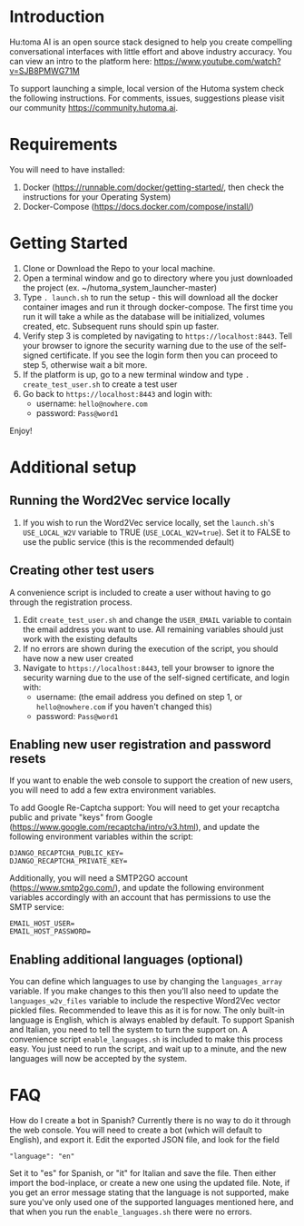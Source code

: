 # Introduction 
Hu:toma AI is an open source stack designed to help you create compelling conversational interfaces with little effort and above industry accuracy. You can view an intro to the platform here: https://www.youtube.com/watch?v=SJB8PMWG71M

To support launching a simple, local version of the Hutoma system check the following instructions. For comments, issues, suggestions please visit our community https://community.hutoma.ai.


# Requirements
You will need to have installed:
1. Docker (https://runnable.com/docker/getting-started/, then check the instructions for your Operating System)
2. Docker-Compose (https://docs.docker.com/compose/install/)

# Getting Started
1. Clone or Download the Repo to your local machine. 
2. Open a terminal window and go to directory where you just downloaded the project (ex. ~/hutoma_system_launcher-master)
3. Type `. launch.sh` to run the setup - this will download all the docker container images and run it through docker-compose. The first time you run it will take a while as the database will be initialized, volumes created, etc. Subsequent runs should spin up faster. 
4. Verify step 3 is completed by navigating to `https://localhost:8443`. Tell your browser to ignore the security warning due to the use of the self-signed certificate. If you see the login form then you can proceed to step 5, otherwise wait a bit more.
5. If the platform is up, go to a new terminal window and type `. create_test_user.sh` to create a test user
6. Go back to `https://localhost:8443` and login with:
    - username: `hello@nowhere.com`
    - password: `Pass@word1`

Enjoy!

# Additional setup

## Running the Word2Vec service locally
1. If you wish to run the Word2Vec service locally, set the `launch.sh`'s `USE_LOCAL_W2V` variable to TRUE (`USE_LOCAL_W2V=true`). Set it to FALSE to use the public service (this is the recommended default)

## Creating other test users 
A convenience script is included to create a user without having to go through the registration process.
1. Edit `create_test_user.sh` and change the `USER_EMAIL` variable to contain the email address you want to use. All remaining variables should just work with the existing defaults
2. If no errors are shown during the execution of the script, you should have now a new user created
3. Navigate to `https://localhost:8443`, tell your browser to ignore the security warning due to the use of the self-signed certificate, and login with:
    - username: (the email address you defined on step 1, or `hello@nowhere.com` if you haven't changed this)
    - password: `Pass@word1`

## Enabling new user registration and password resets
If you want to enable the web console to support the creation of new users, you will need to add a few extra environment variables.

To add Google Re-Captcha support:
You will need to get your recaptcha public and private "keys" from Google (https://www.google.com/recaptcha/intro/v3.html), and update the following environment variables within the script:
```
DJANGO_RECAPTCHA_PUBLIC_KEY=
DJANGO_RECAPTCHA_PRIVATE_KEY=
```
Additionally, you will need a SMTP2GO account (https://www.smtp2go.com/), and update the following environment variables accordingly with an account that has permissions to use the SMTP service:
```
EMAIL_HOST_USER=
EMAIL_HOST_PASSWORD=
```
## Enabling additional languages (optional)
You can define which languages to use by changing the `languages_array` variable. If you make changes to this then you'll also need to update the `languages_w2v_files` variable to include the respective Word2Vec vector pickled files. Recommended to leave this as it is for now. The only built-in language is English, which is always enabled by default. To support Spanish and Italian, you need to tell the system to turn the support on. A convenience script `enable_languages.sh` is included to make this process easy. You just need to run the script, and wait up to a minute, and the new languages will now be accepted by the system.



# FAQ

How do I create a bot in Spanish?
Currently there is no way to do it through the web console. You will need to create a bot (which will default to English), and export it. Edit the exported JSON file, and look for the field
```
"language": "en"
```
Set it to "es" for Spanish, or "it" for Italian and save the file. Then either import the bod-inplace, or create a new one using the updated file.
Note, if you get an error message stating that the language is not supported, make sure you've only used one of the supported languages mentioned here, and that when you run the `enable_languages.sh` there were no errors.

